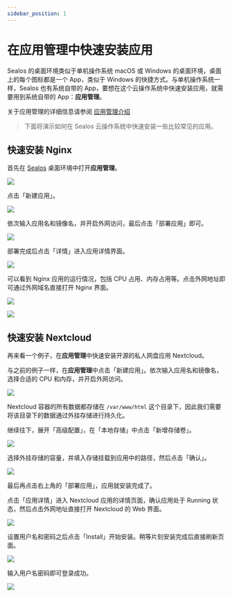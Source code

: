 ```yaml
---
sidebar_position: 1
---
```


# 在应用管理中快速安装应用

Sealos 的桌面环境类似于单机操作系统 macOS 或 Windows 的桌面环境，桌面上的每个图标都是一个 App，类似于 Windows 的快捷方式。与单机操作系统一样，Sealos 也有系统自带的 App，要想在这个云操作系统中快速安装应用，就需要用到系统自带的 App：**应用管理**。

关于应用管理的详细信息请参阅 [应用管理介绍](../platform-components/applaunchpad/applaunchpad.md)

> 下面将演示如何在 Sealos 云操作系统中快速安装一些比较常见的应用。

## 快速安装 Nginx

首先在 [Sealos](https://cloud.sealos.io) 桌面环境中打开**应用管理**。

![](./images/app-launchpad-zh.webp)

点击「新建应用」。

![](./images/app-list.png)

依次输入应用名和镜像名，并开启外网访问，最后点击「部署应用」即可。

![](./images/app-deployment.png)

部署完成后点击「详情」进入应用详情界面。

![](./images/app-list-2.png)

可以看到 Nginx 应用的运行情况，包括 CPU 占用、内存占用等。点击外网地址即可通过外网域名直接打开 Nginx 界面。

![](./images/app-nginx.png)

![](./images/SCR-20230529-sokx.png)

## 快速安装 Nextcloud

再来看一个例子，在**应用管理**中快速安装开源的私人网盘应用 Nextcloud。

与之前的例子一样，在**应用管理**中点击「新建应用」。依次输入应用名和镜像名，选择合适的 CPU 和内存，并开启外网访问。

![](./images/app-deployment-2.png)

Nextcloud 容器的所有数据都存储在 `/var/www/html` 这个目录下，因此我们需要将该目录下的数据通过外挂存储进行持久化。

继续往下，展开「高级配置」，在「本地存储」中点击「新增存储卷」。

![](./images/app-deployment-3.png)

选择外挂存储的容量，并填入存储挂载到应用中的路径，然后点击「确认」。

![](./images/SCR-20230529-tlpi.png)

最后再点击右上角的「部署应用」，应用就安装完成了。

点击「应用详情」进入 Nextcloud 应用的详情页面，确认应用处于 Running 状态，然后点击外网地址直接打开 Nextcloud 的 Web 界面。

![](./images/SCR-20230529-tpsc.jpg)

设置用户名和密码之后点击「Install」开始安装。稍等片刻安装完成后直接刷新页面。

![](./images/SCR-20230529-ualx.jpg)

输入用户名密码即可登录成功。

![](./images/SCR-20230529-ubqj.jpg)